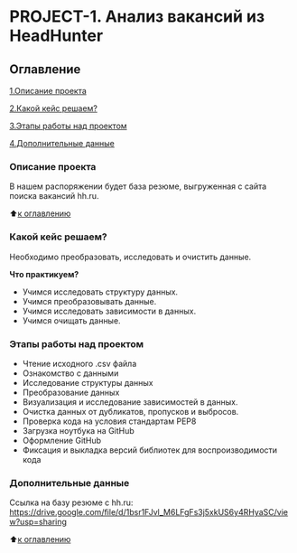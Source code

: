 # PROJECT-1. Анализ вакансий из HeadHunter

## Оглавление
[1.Описание проекта](https://github.com/Alexandrchernov87/PROJECT-1/blob/main/README.md#Описание-проекта)

[2.Какой кейс решаем?](https://github.com/Alexandrchernov87/PROJECT-1/blob/main/README.md#Какой-кейс-решаем?)

[3.Этапы работы над проектом](https://github.com/Alexandrchernov87/PROJECT-1/blob/main/README.md#Этапы-работы-над-проектом)

[4.Дополнительные данные](https://github.com/Alexandrchernov87/PROJECT-1/blob/main/README.md#Дополнительные-данные)


### Описание проекта
В нашем распоряжении будет база резюме, выгруженная с сайта поиска вакансий hh.ru.


:arrow_up:[к оглавлению](https://github.com/Alexandrchernov87/PROJECT-1/blob/main/README.md#Оглавление)


### Какой кейс решаем?
Необходимо преобразовать, исследовать и очистить данные.


**Что практикуем?**
- Учимся исследовать структуру данных.
- Учимся преобразовывать данные.
- Учимся исследовать зависимости в данных.
- Учимся очищать данные. 


### Этапы работы над проектом
- Чтение исходного .csv файла
- Ознакомство с данными
- Исследование структуры данных
- Преобразование данных
- Визуализация и исследование зависимостей в данных. 
- Очистка данных от дубликатов, пропусков и выбросов.
- Проверка кода на условия стандартам PEP8
- Загрузка ноутбука на GitHub
- Оформление GitHub
- Фиксация и выкладка версий библиотек для воспроизводимости кода


### Дополнительные данные
Ссылка на базу резюме с hh.ru:
https://drive.google.com/file/d/1bsr1FJvl_M6LFgFs3j5xkUS6y4RHyaSC/view?usp=sharing

:arrow_up:[к оглавлению](https://github.com/Alexandrchernov87/PROJECT-1/blob/main/README.md#Оглавление)
